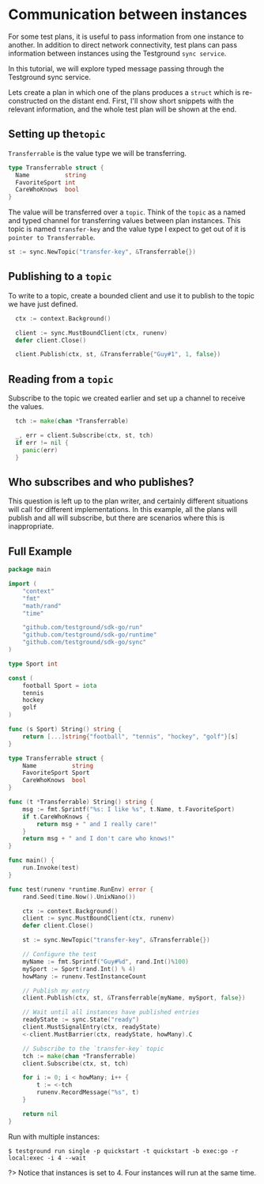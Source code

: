 # Communication between instances

For some test plans, it is useful to pass information from one instance to another. In addition to direct network connectivity, test plans can pass information between instances using the Testground `sync service`.

In this tutorial, we will explore typed message passing through the Testground sync service.

Lets create a plan in which one of the plans produces a `struct` which is re-constructed on the distant end. First, I'll show short snippets with the relevant information, and the whole test plan will be shown at the end.

## Setting up the`topic`

`Transferrable` is the value type we will be transferring.

```go
type Transferrable struct {
  Name          string
  FavoriteSport int
  CareWhoKnows  bool
}
```

The value will be transferred over a `topic`. Think of the `topic` as a named and typed channel for transferring values between plan instances. This topic is named `transfer-key` and the value type I expect to get out of it is `pointer to Transferrable`.

```go
st := sync.NewTopic("transfer-key", &Transferrable{})
```

## Publishing to a `topic`

To write to a topic, create a bounded client and use it to publish to the topic we have just defined.

```go
  ctx := context.Background()

  client := sync.MustBoundClient(ctx, runenv)
  defer client.Close()

  client.Publish(ctx, st, &Transferrable{"Guy#1", 1, false})
```

## Reading from a `topic`

Subscribe to the topic we created earlier and set up a channel to receive the values.

```go
  tch := make(chan *Transferrable)

  _, err = client.Subscribe(ctx, st, tch)
  if err != nil {
    panic(err)
  }
```

## Who subscribes and who publishes?

This question is left up to the plan writer, and certainly different situations will call for different implementations. In this example, all the plans will publish and all will subscribe, but there are scenarios where this is inappropriate.

## Full Example

```go
package main

import (
	"context"
	"fmt"
	"math/rand"
	"time"

	"github.com/testground/sdk-go/run"
	"github.com/testground/sdk-go/runtime"
	"github.com/testground/sdk-go/sync"
)

type Sport int

const (
	football Sport = iota
	tennis
	hockey
	golf
)

func (s Sport) String() string {
	return [...]string{"football", "tennis", "hockey", "golf"}[s]
}

type Transferrable struct {
	Name          string
	FavoriteSport Sport
	CareWhoKnows  bool
}

func (t *Transferrable) String() string {
	msg := fmt.Sprintf("%s: I like %s", t.Name, t.FavoriteSport)
	if t.CareWhoKnows {
		return msg + " and I really care!"
	}
	return msg + " and I don't care who knows!"
}

func main() {
	run.Invoke(test)
}

func test(runenv *runtime.RunEnv) error {
	rand.Seed(time.Now().UnixNano())

	ctx := context.Background()
	client := sync.MustBoundClient(ctx, runenv)
	defer client.Close()

	st := sync.NewTopic("transfer-key", &Transferrable{})

	// Configure the test
	myName := fmt.Sprintf("Guy#%d", rand.Int()%100)
	mySport := Sport(rand.Int() % 4)
	howMany := runenv.TestInstanceCount

	// Publish my entry
	client.Publish(ctx, st, &Transferrable{myName, mySport, false})

	// Wait until all instances have published entries
	readyState := sync.State("ready")
	client.MustSignalEntry(ctx, readyState)
	<-client.MustBarrier(ctx, readyState, howMany).C

	// Subscribe to the `transfer-key` topic
	tch := make(chan *Transferrable)
	client.Subscribe(ctx, st, tch)

	for i := 0; i < howMany; i++ {
		t := <-tch
		runenv.RecordMessage("%s", t)
	}

	return nil
}
```

Run with multiple instances:

```text
$ testground run single -p quickstart -t quickstart -b exec:go -r local:exec -i 4 --wait
```

?> Notice that instances is set to 4. Four instances will run at the same time.
